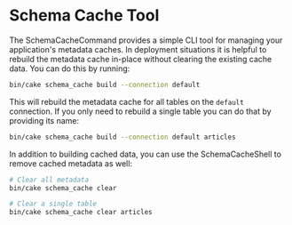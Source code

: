 # Schema Cache Tool

The SchemaCacheCommand provides a simple CLI tool for managing your application's
metadata caches. In deployment situations it is helpful to rebuild the metadata
cache in-place without clearing the existing cache data. You can do this by
running:

```bash
bin/cake schema_cache build --connection default

```

This will rebuild the metadata cache for all tables on the `default`
connection. If you only need to rebuild a single table you can do that by
providing its name:

```bash
bin/cake schema_cache build --connection default articles

```

In addition to building cached data, you can use the SchemaCacheShell to remove
cached metadata as well:

```bash
# Clear all metadata
bin/cake schema_cache clear

# Clear a single table
bin/cake schema_cache clear articles

```